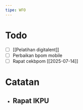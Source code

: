 ```yaml
---
tipe: WFO
---
```

# Todo
- [ ] [[Pelatihan digitalent]] 
- [ ] Perbaikan bpom mobile
- [ ] Rapat cekbpom [[2025-07-14]]
# Catatan
- Rapat IKPU
	- 
